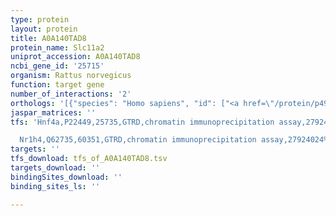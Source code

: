 ```yaml
---
type: protein
layout: protein
title: A0A140TAD8
protein_name: Slc11a2
uniprot_accession: A0A140TAD8
ncbi_gene_id: '25715'
organism: Rattus norvegicus
function: target gene
number_of_interactions: '2'
orthologs: '[{"species": "Homo sapiens", "id": ["<a href=\"/protein/p49281\">P49281</a>"]}, {"species": "Mus musculus", "id": ["<a href=\"/protein/p49282\">P49282</a>"]}, {"species": "Caenorhabditis elegans", "id": ["<a href=\"/protein/q95xg8\">Q95XG8</a>", "<a href=\"/protein/q21434\">Q21434</a>"]}, {"species": "Drosophila melanogaster", "id": ["<a href=\"/protein/p49283\">P49283</a>"]}, {"species": "Saccharomyces cerevisiae", "id": ["<a href=\"/protein/p38778\">P38778</a>", "<a href=\"/protein/q12078\">Q12078</a>", "<a href=\"/protein/p38925\">P38925</a>"]}]'
jaspar_matrices: ''
tfs: 'Hnf4a,P22449,25735,GTRD,chromatin immunoprecipitation assay,27924024%5Buid%5D,No

  Nr1h4,Q62735,60351,GTRD,chromatin immunoprecipitation assay,27924024%5Buid%5D,No'
targets: ''
tfs_download: tfs_of_A0A140TAD8.tsv
targets_download: ''
bindingSites_download: ''
binding_sites_ls: ''

---
```

